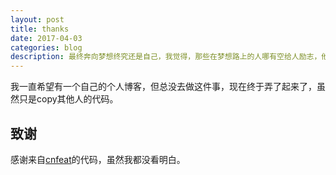 ```yaml
---
layout: post
title: thanks
date: 2017-04-03
categories: blog
description: 最终奔向梦想终究还是自己，我觉得，那些在梦想路上的人哪有空给人励志，他们都忙着给自己励志去了，自己给自己建个加油站，因为他们知道，别人不能永远做自己的加油站，只能自己做自己的加油站。
---
```

我一直希望有一个自己的个人博客，但总没去做这件事，现在终于弄了起来了，虽然只是copy其他人的代码。

## 致谢
感谢来自[cnfeat](http://www.cnfeat.com/)的代码，虽然我都没看明白。
